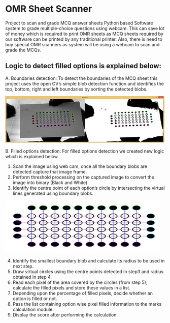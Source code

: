 # OMR Sheet Scanner
Project to scan and grade MCQ answer sheets
Python based Software system to grade multiple-choice questions using webcam. This can save lot of money which is required to print OMR sheets as MCQ sheets required by our software can be printed by any traditional printer. Also, there is need to buy special OMR scanners as system will be using a webcam to scan and grade the MCQs.

## Logic to detect filled options is explained below:
A. Boundaries detection: To detect the boundaries of the MCQ sheet this project uses the open CV’s simple blob detection function and identifies the top, bottom, right and left boundaries by sorting the detected blobs.

<img src="IMAGES/Scanned_MCQ_Sheet.jpg">

B. Filled options detection: For filled options detection we created new logic which is explained below
1. Scan the image using web cam, once all the boundary blobs are detected capture that image frame.
2. Perform threshold processing on the captured image to convert the image into binary (Black and White).
3. Identify the centre point of each option’s circle by intersecting the virtual lines generated using boundary blobs.

<img src="IMAGES/Detect_Center_Points.jpg">

4. Identify the smallest boundary blob and calculate its radius to be used in next step.
5. Draw virtual circles using the centre points detected in step3 and radius obtained in step 4.
6. Read each pixel of the area covered by the circles (from step 5), calculate the filled pixels and store these values in a list.
7. Depending upon the percentage of filled pixels, decide whether an option is filled or not.
8. Pass the list containing option wise pixel filled information to the marks calculation module.
9. Display the score after performing the calculation.
